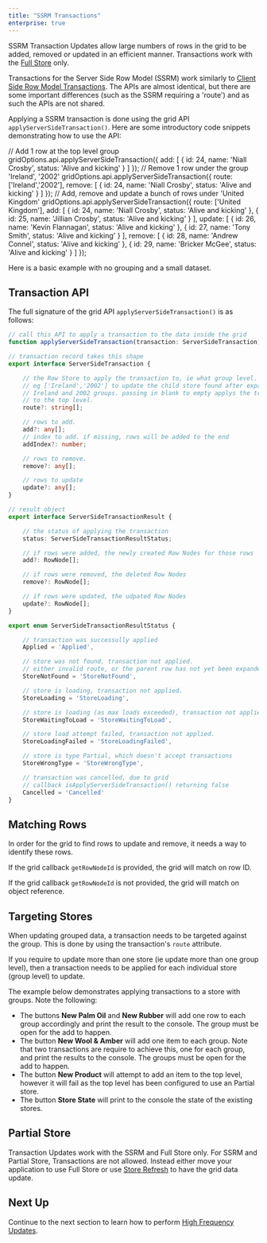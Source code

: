 ```yaml
---
title: "SSRM Transactions"
enterprise: true
---
```


SSRM Transaction Updates allow large numbers of rows in the grid to be added, removed or updated in an efficient manner. Transactions work with the [Full Store](/server-side-model-row-stores/) only.

Transactions for the Server Side Row Model (SSRM) work similarly to [Client Side Row Model Transactions](/data-update-transactions/). The APIs are almost identical, but there are some important differences (such as the SSRM requiring a 'route') and as such the APIs are not shared.

Applying a SSRM transaction is done using the grid API `applyServerSideTransaction()`. Here are some introductory code snippets demonstrating how to use the API:

<snippet>
// Add 1 row at the top level group
gridOptions.api.applyServerSideTransaction({
    add: [
        { id: 24, name: 'Niall Crosby', status: 'Alive and kicking' }
    ]
});
// Remove 1 row under the group 'Ireland', '2002'
gridOptions.api.applyServerSideTransaction({
    route: ['Ireland','2002'],
    remove: [
        { id: 24, name: 'Niall Crosby', status: 'Alive and kicking' }
    ]
});
// Add, remove and update a bunch of rows under 'United Kingdom'
gridOptions.api.applyServerSideTransaction({
    route: ['United Kingdom'],
    add: [
        { id: 24, name: 'Niall Crosby', status: 'Alive and kicking' },
        { id: 25, name: 'Jillian Crosby', status: 'Alive and kicking' }
    ],
    update: [
        { id: 26, name: 'Kevin Flannagan', status: 'Alive and kicking' },
        { id: 27, name: 'Tony Smith', status: 'Alive and kicking' }
    ],
    remove: [
        { id: 28, name: 'Andrew Connel', status: 'Alive and kicking' },
        { id: 29, name: 'Bricker McGee', status: 'Alive and kicking' }
    ]
});
</snippet>

Here is a basic example with no grouping and a small dataset.

<grid-example title='Transactions Flat' name='transactions-flat' type='generated' options='{ "enterprise": true, "modules": ["serverside"] }'></grid-example>

## Transaction API

The full signature of the grid API `applyServerSideTransaction()` is as follows:

```ts
// call this API to apply a transaction to the data inside the grid
function applyServerSideTransaction(transaction: ServerSideTransaction): ServerSideTransactionResult;

// transaction record takes this shape
export interface ServerSideTransaction {

    // the Row Store to apply the transaction to, ie what group level.
    // eg ['Ireland','2002'] to update the child store found after expanding
    // Ireland and 2002 groups. passing in blank to empty applys the transation
    // to the top level.
    route?: string[];

    // rows to add.
    add?: any[];
    // index to add. if missing, rows will be added to the end
    addIndex?: number;

    // rows to remove.
    remove?: any[];

    // rows to update
    update?: any[];
}

// result object
export interface ServerSideTransactionResult {

    // the status of applying the transaction
    status: ServerSideTransactionResultStatus;

    // if rows were added, the newly created Row Nodes for those rows
    add?: RowNode[];

    // if rows were removed, the deleted Row Nodes
    remove?: RowNode[];

    // if rows were updated, the udpated Row Nodes
    update?: RowNode[];
}

export enum ServerSideTransactionResultStatus {

    // transaction was successully applied
    Applied = 'Applied',

    // store was not found, transaction not applied.
    // either invalid route, or the parent row has not yet been expanded.
    StoreNotFound = 'StoreNotFound',

    // store is loading, transaction not applied.
    StoreLoading = 'StoreLoading',

    // store is loading (as max loads exceeded), transaction not applied.
    StoreWaitingToLoad = 'StoreWaitingToLoad',

    // store load attempt failed, transaction not applied.
    StoreLoadingFailed = 'StoreLoadingFailed',

    // store is type Partial, which doesn't accept transactions
    StoreWrongType = 'StoreWrongType',

    // transaction was cancelled, due to grid
    // callback isApplyServerSideTransaction() returning false
    Cancelled = 'Cancelled'
}
```

## Matching Rows

In order for the grid to find rows to update and remove, it needs a way to identify these rows.

If the grid callback `getRowNodeId` is provided, the grid will match on row ID.

If the grid callback `getRowNodeId` is not provided, the grid will match on object reference.

## Targeting Stores

When updating grouped data, a transaction needs to be targeted against the group. This is done by using the transaction's `route` attribute.

If you require to update more than one store (ie update more than one group level), then a transaction needs to be applied for each individual store (group level) to update.

The example below demonstrates applying transactions to a store with groups. Note the following:

- The buttons **New Palm Oil** and **New Rubber** will add one row to each group accordingly and print the result to the console. The group must be open for the add to happen.
- The button **New Wool & Amber** will add one item to each group. Note that two transactions are require to achieve this, one for each group, and print the results to the console. The groups must be open for the add to happen.
- The button **New Product** will attempt to add an item to the top level, however it will fail as the top level has been configured to use an Partial store.
- The button **Store State** will print to the console the state of the existing stores.

<grid-example title='Transactions Hierarchy' name='transactions-hierarchy' type='generated' options='{ "enterprise": true, "modules": ["serverside","rowgrouping"] }'></grid-example>

## Partial Store

Transaction Updates work with the SSRM and Full Store only. For SSRM and Partial Store, Transactions are not allowed. Instead either move your application to use Full Store or use [Store Refresh](/server-side-model-refresh/) to have the grid data update.

## Next Up

Continue to the next section to learn how to perform [High Frequency Updates](/server-side-model-high-frequency/).

